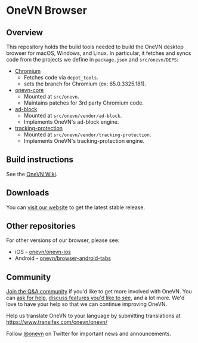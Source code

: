 # OneVN Browser


## Overview 

This repository holds the build tools needed to build the OneVN desktop browser for macOS, Windows, and Linux.  In particular, it fetches and syncs code from the projects we define in `package.json` and `src/onevn/DEPS`:

  - [Chromium](https://chromium.googlesource.com/chromium/src.git)
    - Fetches code via `depot_tools`.
    - sets the branch for Chromium (ex: 65.0.3325.181).
  - [onevn-core](https://github.com/1-vn/onevn-core)
    - Mounted at `src/onevn`.
    - Maintains patches for 3rd party Chromium code.
  - [ad-block](https://github.com/1-vn/ad-block)
    - Mounted at `src/onevn/vendor/ad-block`.
    - Implements OneVN's ad-block engine.
  - [tracking-protection](https://github.com/1-vn/tracking-protection)
    - Mounted at `src/onevn/vendor/tracking-protection`.
    - Implements OneVN's tracking-protection engine.
    
## Build instructions

See the [OneVN Wiki](https://github.com/1-vn/onevn-browser/wiki).

## Downloads

You can [visit our website](https://1-vn.com/downloads.html) to get the latest stable release.

## Other repositories

For other versions of our browser, please see:

* iOS - [onevn/onevn-ios](https://github.com/1-vn/onevn-ios)
* Android - [onevn/browser-android-tabs](https://github.com/1-vn/browser-android-tabs)

## Community

[Join the Q&A community](https://community.1-vn.com/) if you'd like to get more involved with OneVN. You can [ask for help](https://community.1-vn.com/c/help-me),
[discuss features you'd like to see](https://community.1-vn.com/c/feature-requests), and a lot more. We'd love to have your help so that we can continue improving OneVN.

Help us translate OneVN to your language by submitting translations at https://www.transifex.com/onevn/onevn/

Follow [@onevn](https://twitter.com/onevn) on Twitter for important news and announcements.
